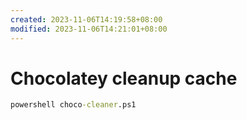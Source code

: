 ```yaml
---
created: 2023-11-06T14:19:58+08:00
modified: 2023-11-06T14:21:01+08:00
---
```


# Chocolatey cleanup cache

```cmd
powershell choco-cleaner.ps1
```
